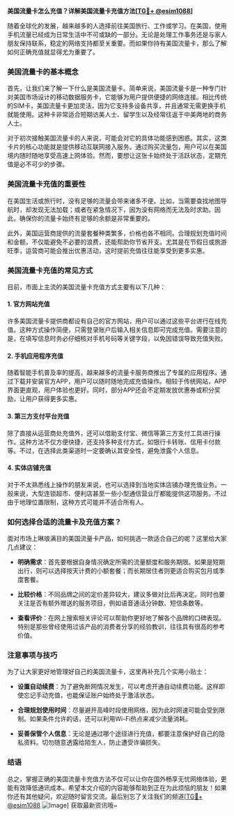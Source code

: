 **美国流量卡怎么充值？详解美国流量卡充值方法[[TG💪+ @esim1088](https://t.me/s/esim1088)]**

随着全球化的发展，越来越多的人选择前往美国旅行、工作或学习。在美国，使用手机流量已经成为日常生活中不可或缺的一部分。无论是处理工作事务还是与家人朋友保持联系，稳定的网络支持都至关重要。而如果你持有美国流量卡，那么了解如何正确充值就显得尤为重要了。

### 美国流量卡的基本概念

首先，让我们来了解一下什么是美国流量卡。简单来说，美国流量卡是一种专门针对美国市场设计的移动数据服务卡，它能够为用户提供便捷的网络连接。相比传统的SIM卡，美国流量卡更加灵活，因为它支持多设备共享，并且通常无需更换手机就能使用。这种卡非常适合短期访美人士、留学生以及经常往返于中美两地的商务人士。

对于初次接触美国流量卡的人来说，可能会对它的具体功能感到困惑。其实，这类卡片的核心功能就是提供移动互联网接入服务。通过购买流量包，用户可以在美国境内随时随地享受高速上网体验。然而，要想让这张卡始终处于活跃状态，定期充值是必不可少的步骤。

### 美国流量卡充值的重要性

在美国生活或旅行时，没有足够的流量会带来诸多不便。比如，当需要查找地图导航时，却发现无法加载；或者在紧急情况下，因为没有网络而无法及时求助。因此，确保你的流量卡始终有足够的余额是非常重要的。

此外，美国运营商提供的流量套餐种类繁多，价格也各不相同。合理规划充值时间和金额，不仅能避免不必要的浪费，还能帮助你节省开支。尤其是在节假日或旅游旺季，运营商可能会推出优惠活动，这时提前充值往往能享受到更多实惠。

### 美国流量卡充值的常见方式

目前，市面上主流的美国流量卡充值方式主要有以下几种：

#### 1. 官方网站充值

许多美国流量卡提供商都设有自己的官方网站，用户可以通过这些平台进行在线充值。这种方式操作简便，只需登录账户后输入相关信息即可完成充值。需要注意的是，在填写信息时务必仔细核对手机号码等关键字段，以免因错误导致充值失败。

#### 2. 手机应用程序充值

随着智能手机普及率的提高，越来越多的流量卡服务商推出了专属的应用程序。通过下载并安装官方APP，用户可以随时随地完成充值操作。相较于传统网站，APP界面更直观，用户体验也更好。同时，部分APP还会不定期发放优惠券或积分奖励，让用户获得更多实惠。

#### 3. 第三方支付平台充值

除了直接从运营商处充值外，还可以借助支付宝、微信等第三方支付工具进行操作。这种方法不仅方便快捷，还支持多种支付方式，如银行卡转账、信用卡付款等。不过，在选择此类渠道时一定要确认其安全性，避免泄露个人信息。

#### 4. 实体店铺充值

对于不太熟悉线上操作的朋友来说，也可以选择到当地实体店铺办理充值业务。一般来说，大型连锁超市、便利店甚至一些小型通信营业厅都能提供这项服务。不过由于地理位置限制，这种方式可能并不适合所有人。

### 如何选择合适的流量卡及充值方案？

面对市场上琳琅满目的美国流量卡产品，如何挑选一款适合自己的呢？这里给大家几点建议：

- **明确需求**：首先要根据自身情况确定所需的流量额度和服务期限。如果是短期出行，则可以选择按天计费的小额套餐；而长期居住者则更适合购买包月或季度套餐。
  
- **比较价格**：不同品牌之间的定价差异较大，建议多做对比后再决定。同时也要关注是否有额外赠送的服务项目，例如语音通话分钟数、短信条数等。
  
- **查看评价**：在网上搜索相关评论可以帮助你更好地了解各个品牌的口碑表现。特别是那些曾经使用过该产品的消费者分享的经验教训，往往具有很高的参考价值。

### 注意事项与技巧

为了让大家更好地管理好自己的美国流量卡，这里再补充几个实用小贴士：

- **设置自动续费**：为了避免断网情况发生，可以考虑开通自动续费功能。这样即使忘记手动充值，也能保证账户始终处于激活状态。
  
- **合理规划使用时间**：尽量避开高峰时段使用网络，因为此时网速可能会受到限制。如果条件允许的话，还可以利用Wi-Fi热点来减少流量消耗。
  
- **妥善保管个人信息**：无论是通过哪个途径进行充值，都要注意保护好自己的隐私资料。切勿随意透露给陌生人，防止遭受诈骗损失。

### 结语

总之，掌握正确的美国流量卡充值方法不仅可以让你在国外畅享无忧网络体验，更能有效降低通讯成本。希望本文介绍的内容能够帮助到正在为此烦恼的朋友！如果你还有其他疑问，欢迎随时留言交流。最后别忘了关注我们的频道[[TG💪+ @esim1088](https://t.me/s/esim1088) ![Image](https://i.postimg.cc/4NQfJmqS/Snipaste-2025-05-13-00-14-12.png)] 获取最新资讯哦~